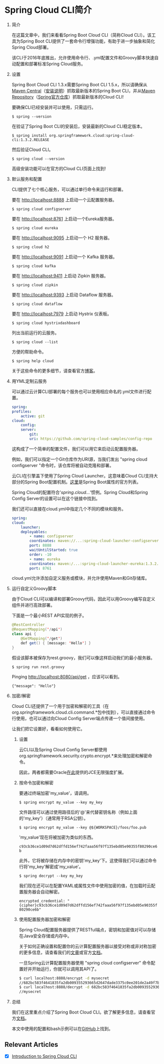 # Spring Cloud CLI简介

1. 简介

    在这篇文章中，我们来看看Spring Boot Cloud CLI（简称Cloud CLI）。该工具为Spring Boot CLI提供了一套命令行增强功能，有助于进一步抽象和简化Spring Cloud部署。

    该CLI于2016年底推出，允许使用命令行、.yml配置文件和Groovy脚本快速自动配置和部署标准Spring Cloud服务。

2. 设置

    Spring Boot Cloud CLI 1.3.x需要Spring Boot CLI 1.5.x，所以请确保从[Maven Central](https://search.maven.org/classic/#search%7Cga%7C1%7Ca%3A%22spring-boot-cli%22)（[安装说明](https://docs.spring.io/spring-boot/docs/current/reference/html/getting-started-installing-spring-boot.html#getting-started-manual-cli-installation)）抓取最新版本的Spring Boot CLI，并从[Maven Repository](https://search.maven.org/classic/#search%7Cga%7C1%7Ca%3A%22spring-cloud-cli%22)（[Spring官方仓库](https://repo.spring.io/snapshot/org/springframework/cloud/spring-cloud-cli/)）抓取最新版本的Cloud CLI!

    要确保CLI已经安装并可以使用，只需运行。

    `$ spring --version`

    在验证了Spring Boot CLI的安装后，安装最新的Cloud CLI稳定版本。

    `$ spring install org.springframework.cloud:spring-cloud-cli:1.3.2.RELEASE`

    然后验证Cloud CLI。

    `$ spring cloud --version`

    高级安装功能可以在官方的Cloud CLI页面上找到!

3. 默认服务和配置

    CLI提供了七个核心服务，可以通过单行命令来运行和部署。

    要在 <http://localhost:8888> 上启动一个云配置服务器。

    `$ spring cloud configserver`

    要在 <http://localhost:8761> 上启动一个Eureka服务器。

    `$ spring cloud eureka`

    要在 <http://localhost:9095> 上启动一个 H2 服务器。

    `$ spring cloud h2`

    要在 <http://localhost:9091> 上启动一个 Kafka 服务器。

    `$ spring cloud kafka`

    要在 <http://localhost:9411> 上启动 Zipkin 服务器。

    `$ spring cloud zipkin`

    要在 <http://localhost:9393> 上启动 Dataflow 服务器。

    `$ spring cloud dataflow`

    要在 <http://localhost:7979> 上启动 Hystrix 仪表板。

    `$ spring cloud hystrixdashboard`

    列出当前运行的云服务。

    `$ spring cloud --list`

    方便的帮助命令。

    `$ spring help cloud`

    关于这些命令的更多细节，请查看官方[博客](https://spring.io/blog/2016/11/02/introducing-the-spring-cloud-cli-launcher)。

4. 用YML定制云服务

    可以通过云计算CLI部署的每个服务也可以使用相应命名的.yml文件进行配置。

    ```yml
    spring:
    profiles:
        active: git
    cloud:
        config:
        server:
            git:
            uri: https://github.com/spring-cloud-samples/config-repo
    ```

    这构成了一个简单的配置文件，我们可以用它来启动云配置服务器。

    例如，我们可以指定一个Git仓库作为URI源，当我们发出 "spring cloud configserver "命令时，该仓库将被自动克隆和部署。

    云CLI在引擎盖下使用了Spring Cloud Launcher。这意味着Cloud CLI支持大部分的Spring Boot配置机制。[这里](https://docs.spring.io/spring-boot/docs/current/reference/html/appendix-application-properties.html)是Spring Boot属性的官方列表。

    Spring Cloud的配置符合'*spring.cloud...*'惯例。Spring Cloud和Spring Config Server的设置可以在这个链接中找到。

    我们还可以直接在cloud.yml中指定几个不同的模块和服务。

    ```yml
    spring:
    cloud:
        launcher:
        deployables:
            - name: configserver
            coordinates: maven://...:spring-cloud-launcher-configserver:1.3.2.RELEASE
            port: 8888
            waitUntilStarted: true
            order: -10
            - name: eureka
            coordinates: maven:/...:spring-cloud-launcher-eureka:1.3.2.RELEASE
            port: 8761
    ```

    cloud.yml允许添加自定义服务或模块，并允许使用Maven和Git存储库。

5. 运行自定义Groovy脚本

    由于Cloud CLI可以编译和部署Groovy代码，因此可以用Groovy编写自定义组件并进行高效部署。

    下面是一个最小REST API实现的例子。

    ```java
    @RestController
    @RequestMapping('/api')
    class api {
        @GetMapping('/get')
        def get() { [message: 'Hello'] }
    }
    ```

    假设该脚本被保存为rest.groovy，我们可以像这样启动我们的最小服务器。

    `$ spring run rest.groovy`

    Pinging <http://localhost:8080/api/get> ，应该可以看到。

    `{"message": "Hello"}`

6. 加密/解密

    Cloud CLI还提供了一个用于加密和解密的工具（在org.springframework.cloud.cli.command.*包中找到），可以直接通过命令行使用，也可以通过向Cloud Config Server端点传递一个值间接使用。

    让我们把它设置好，看看如何使用它。

    1. 设置

        云CLI以及Spring Cloud Config Server都使用org.springframework.security.crypto.encrypt.*来处理加密和解密命令。

        因此，两者都需要Oracle[在此](http://www.oracle.com/technetwork/java/javase/downloads/jce8-download-2133166.html)提供的JCE无限强度扩展。

    2. 按命令加密和解密

        要通过终端加密'my_value'，请调用。

        `$ spring encrypt my_value --key my_key`

        文件路径可以通过使用路径后的'@'来代替密钥名称（例如上面的'my_key'）（通常用于RSA公钥）。

        `$ spring encrypt my_value --key @${WORKSPACE}/foos/foo.pub`

        'my_value'现在将被加密为类似的东西。

        `c93cb36ce1d09d7d62dffd156ef742faaa56f97f135ebd05e90355f80290ce6b`

        此外，它将被存储在内存中的密钥'my_key'下。这使得我们可以通过命令行将'my_key'解密成'my_value'。

        `$ spring decrypt --key my_key`

        我们现在还可以在配置YAML或属性文件中使用加密的值，在加载时云配置服务器会自动解密。

        `encrypted_credential: "{cipher}c93cb36ce1d09d7d62dffd156ef742faaa56f97f135ebd05e90355f80290ce6b"`

    3. 使用配置服务器加密和解密

        Spring Cloud配置服务器提供了RESTful端点，密钥和加密值对可以存储在Java安全存储或内存中。

        关于如何正确设置和配置你的云计算配置服务器以接受对称或非对称加密的更多信息，请查看我们的[文章](https://www.baeldung.com/spring-cloud-configuration)或官方[文档](https://cloud.spring.io/spring-cloud-static/spring-cloud-config/1.3.3.RELEASE/single/spring-cloud-config.html#_encryption_and_decryption)。

        一旦Spring云计算配置服务器使用 "spring cloud configserver" 命令配置好并开始运行，你就可以调用其API了。

        ```bash
        $ curl localhost:8888/encrypt -d mysecret
        //682bc583f4641835fa2db009355293665d2647dade3375c0ee201de2a49f7bda
        $ curl localhost:8888/decrypt -d 682bc583f4641835fa2db009355293665d2647dade3375c0ee201de2a49f7bda
        //mysecret
        ```

7. 总结

    我们在这里重点介绍了Spring Boot Cloud CLI。欲了解更多信息，请查看官方[文档](https://cloud.spring.io/spring-cloud-static/spring-cloud-cli/1.3.2.RELEASE/)。

    本文中使用的配置和bash示例可以在[GitHub](https://github.com/eugenp/tutorials/tree/master/spring-cloud-modules/spring-cloud-cli)上找到。

## Relevant Articles

- [x] [Introduction to Spring Cloud CLI](https://www.baeldung.com/spring-cloud-cli)
